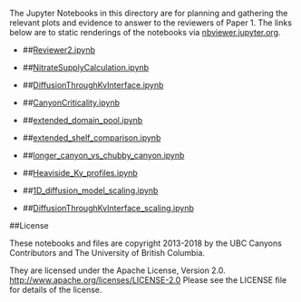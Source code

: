 The Jupyter Notebooks in this directory are for planning and gathering the relevant plots and evidence to answer to the reviewers of Paper 1.
The links below are to static renderings of the notebooks via
[nbviewer.jupyter.org](http://nbviewer.jupyter.org/).
* ##[Reviewer2.ipynb](http://nbviewer.jupyter.org/urls/bitbucket.org/canyonsubc/outputanalysisnotebooks/raw/tip/RevisionsPaper1/Reviewer2.ipynb)  
    
* ##[NitrateSupplyCalculation.ipynb](http://nbviewer.jupyter.org/urls/bitbucket.org/canyonsubc/outputanalysisnotebooks/raw/tip/RevisionsPaper1/NitrateSupplyCalculation.ipynb)  
    
* ##[DiffusionThroughKvInterface.ipynb](http://nbviewer.jupyter.org/urls/bitbucket.org/canyonsubc/outputanalysisnotebooks/raw/tip/RevisionsPaper1/DiffusionThroughKvInterface.ipynb)  
    
* ##[CanyonCriticality.ipynb](http://nbviewer.jupyter.org/urls/bitbucket.org/canyonsubc/outputanalysisnotebooks/raw/tip/RevisionsPaper1/CanyonCriticality.ipynb)  
    
* ##[extended_domain_pool.ipynb](http://nbviewer.jupyter.org/urls/bitbucket.org/canyonsubc/outputanalysisnotebooks/raw/tip/RevisionsPaper1/extended_domain_pool.ipynb)  
    
* ##[extended_shelf_comparison.ipynb](http://nbviewer.jupyter.org/urls/bitbucket.org/canyonsubc/outputanalysisnotebooks/raw/tip/RevisionsPaper1/extended_shelf_comparison.ipynb)  
    
* ##[longer_canyon_vs_chubby_canyon.ipynb](http://nbviewer.jupyter.org/urls/bitbucket.org/canyonsubc/outputanalysisnotebooks/raw/tip/RevisionsPaper1/longer_canyon_vs_chubby_canyon.ipynb)  
    
* ##[Heaviside_Kv_profiles.ipynb](http://nbviewer.jupyter.org/urls/bitbucket.org/canyonsubc/outputanalysisnotebooks/raw/tip/RevisionsPaper1/Heaviside_Kv_profiles.ipynb)  
    
* ##[1D_diffusion_model_scaling.ipynb](http://nbviewer.jupyter.org/urls/bitbucket.org/canyonsubc/outputanalysisnotebooks/raw/tip/RevisionsPaper1/1D_diffusion_model_scaling.ipynb)  
    
* ##[DiffusionThroughKvInterface_scaling.ipynb](http://nbviewer.jupyter.org/urls/bitbucket.org/canyonsubc/outputanalysisnotebooks/raw/tip/RevisionsPaper1/DiffusionThroughKvInterface_scaling.ipynb)  
    

##License

These notebooks and files are copyright 2013-2018
by the UBC Canyons Contributors
and The University of British Columbia.

They are licensed under the Apache License, Version 2.0.
http://www.apache.org/licenses/LICENSE-2.0
Please see the LICENSE file for details of the license.
